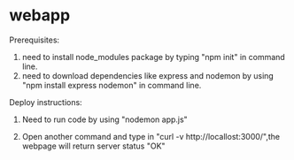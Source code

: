 # webapp

Prerequisites:

1. need to install node_modules package by typing "npm init" in command line.
2. need to download dependencies like express and nodemon by using "npm install express nodemon" in command line.

Deploy instructions:

1. Need to run code by using "nodemon app.js"

2. Open another command and type in "curl -v http://locallost:3000/",the webpage will return server status "OK"



